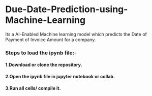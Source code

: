 # Due-Date-Prediction-using-Machine-Learning
Its a AI-Enabled Machine learning model which predicts the Date of Payment of Invoice Amount for a company.

### Steps to load the ipynb file:-
#### 1.Download or clone the repository.
#### 2.Open the ipynb file in jupyter notebook or collab.
#### 3.Run all cells/ compile it.
